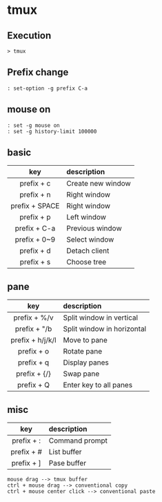 # tmux

## Execution
    > tmux

## Prefix change
    : set-option -g prefix C-a
    
## mouse on
    : set -g mouse on
    : set -g history-limit 100000

## basic

| key | description |
|:---:|:------------|
| prefix + c | Create new window |
| prefix + n | Right window |
| prefix + SPACE | Right window |
| prefix + p | Left window |
| prefix + C-a | Previous window |
| prefix + 0~9 | Select window |
| prefix + d | Detach client |
| prefix + s | Choose tree |


## pane

|key|description|
|:---:|:------------|
|prefix + %/v|Split window in vertical|
|prefix + "/b|Split window in horizontal|
|prefix + h/j/k/l|Move to pane|
|prefix + o|Rotate pane|
|prefix + q|Display panes|
|prefix + {/}|Swap pane|
|prefix + Q|Enter key to all panes|



## misc

|key|description|
|:---:|:------------|
|prefix + :|Command prompt|
|prefix + #|List buffer|
|prefix + ]|Pase buffer|


    mouse drag --> tmux buffer
    ctrl + mouse drag --> conventional copy
    ctrl + mouse center click --> conventional paste


